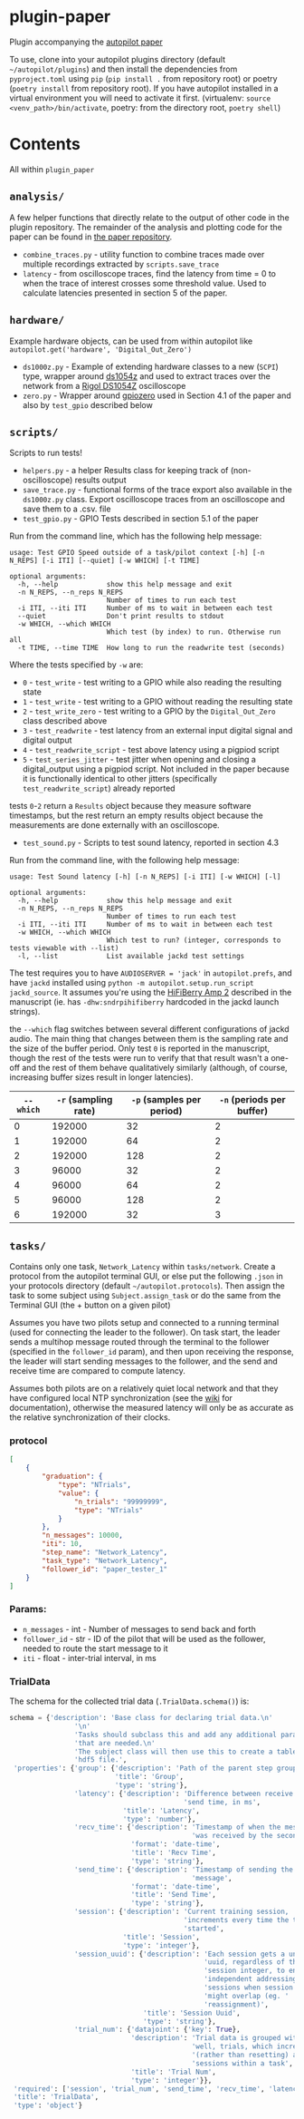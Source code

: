 # plugin-paper

Plugin accompanying the [autopilot paper](https://github.com/auto-pi-lot/autopilot)

To use, clone into your autopilot plugins directory (default `~/autopilot/plugins`) and then install
the dependencies from `pyproject.toml` using `pip` (`pip install .` from repository root) or poetry
(`poetry install` from repository root). If you have autopilot installed in a virtual environment you will need to activate
it first. (virtualenv: `source <venv_path>/bin/activate`, poetry: from the directory root, `poetry shell`)

# Contents

All within `plugin_paper`

## `analysis/`

A few helper functions that directly relate to the output of other code in the plugin repository.
The remainder of the analysis and plotting code for the paper can be found in [the paper repository](https://github.com/auto-pi-lot/autopilot-paper/tree/master/code).

* `combine_traces.py` - utility function to combine traces made over multiple recordings extracted by `scripts.save_trace`
* `latency` - from oscilloscope traces, find the latency from time = 0 to when the trace of interest crosses some threshold value.
  Used to calculate latencies presented in section 5 of the paper. 

## `hardware/`

Example hardware objects, can be used from within autopilot like `autopilot.get('hardware', 'Digital_Out_Zero')`

* `ds1000z.py` - Example of extending hardware classes to a new (`SCPI`) type, wrapper around [ds1054z](https://github.com/pklaus/ds1054z)
  and used to extract traces over the network from a [Rigol DS1054Z](wiki.auto-pi-lot.com/index.php/Rigol_DS1054Z) oscilloscope
* `zero.py` - Wrapper around [gpiozero](https://gpiozero.readthedocs.io/en/stable/) used in Section 4.1 of the paper and
  also by `test_gpio` described below

## `scripts/`

Scripts to run tests!

* `helpers.py` - a helper Results class for keeping track of (non-oscilloscope) results output
* `save_trace.py` - functional forms of the trace export also available in the `ds1000z.py` class. Export oscilloscope traces
  from an oscilloscope and save them to a .csv. file
* `test_gpio.py` - GPIO Tests described in section 5.1 of the paper

Run from the command line, which has the following help message:

```
usage: Test GPIO Speed outside of a task/pilot context [-h] [-n N_REPS] [-i ITI] [--quiet] [-w WHICH] [-t TIME]

optional arguments:
  -h, --help            show this help message and exit
  -n N_REPS, --n_reps N_REPS
                        Number of times to run each test
  -i ITI, --iti ITI     Number of ms to wait in between each test
  --quiet               Don't print results to stdout
  -w WHICH, --which WHICH
                        Which test (by index) to run. Otherwise run all
  -t TIME, --time TIME  How long to run the readwrite test (seconds)
```

Where the tests specified by `-w` are:

* `0` - `test_write` - test writing to a GPIO while also reading the resulting state
* `1` - `test_write` - test writing to a GPIO without reading the resulting state
* `2` - `test_write_zero` - test writing to a GPIO by the `Digital_Out_Zero` class described above
* `3` - `test_readwrite` - test latency from an external input digital signal and digital output
* `4` - `test_readwrite_script` - test above latency using a pigpiod script
* `5` - `test_series_jitter` - test jitter when opening and closing a digital_output using a pigpiod script. Not included
  in the paper because it is functionally identical to other jitters (specifically `test_readwrite_script`) already reported

tests `0`-`2` return a `Results` object because they measure software timestamps, but the rest return
an empty results object because the measurements are done externally with an oscilloscope.

* `test_sound.py` - Scripts to test sound latency, reported in section 4.3

Run from the command line, with the following help message:

```
usage: Test Sound latency [-h] [-n N_REPS] [-i ITI] [-w WHICH] [-l]

optional arguments:
  -h, --help            show this help message and exit
  -n N_REPS, --n_reps N_REPS
                        Number of times to run each test
  -i ITI, --iti ITI     Number of ms to wait in between each test
  -w WHICH, --which WHICH
                        Which test to run? (integer, corresponds to tests viewable with --list)
  -l, --list            List available jackd test settings
```

The test requires you to have `AUDIOSERVER = 'jack'` in `autopilot.prefs`, and have `jackd` installed
using `python -m autopilot.setup.run_script jackd_source`. It assumes you're using the [HiFiBerry Amp 2](wiki.auto-pi-lot.com/index.php/HiFiBerry_Amp2) 
described in the manuscript (ie. has `-dhw:sndrpihifiberry` hardcoded in the jackd launch strings).

the `--which` flag switches between several different configurations of jackd audio. The main thing that
changes between them is the sampling rate and the size of the buffer period. Only test `0` is reported in the 
manuscript, though the rest of the tests were run to verify that that result wasn't a one-off and the rest of them
behave qualitatively similarly (although, of course, increasing buffer sizes result in longer latencies).


| `--which` | `-r` (sampling rate) | `-p` (samples per period) | `-n` (periods per buffer) |
|-----------|----------------------|---------------------------|---------------------------|
| 0         | 192000 | 32 | 2 |
| 1         | 192000 | 64 | 2 |
| 2         | 192000 | 128 | 2 |
| 3         | 96000 | 32 | 2 |
| 4         | 96000 | 64 | 2 |
| 5         | 96000 | 128 | 2 |
| 6         | 192000 | 32 | 3 |

## `tasks/`

Contains only one task, `Network_Latency` within `tasks/network`. Create a protocol from the autopilot
terminal GUI, or else put the following `.json` in your protocols directory (default `~/autopilot.protocols`).
Then assign the task to some subject using `Subject.assign_task` or do the same from the Terminal GUI (the + button on a given pilot)

Assumes you have two pilots setup and connected to a running terminal (used for connecting the leader to the follower).
On task start, the leader sends a multihop message routed through the terminal to the follower (specified in the `follower_id` param),
and then upon receiving the response, the leader will start sending messages to the follower, and the send and receive time are
compared to compute latency.

Assumes both pilots are on a relatively quiet local network and that they have configured local NTP synchronization
(see the [wiki](https://wiki.auto-pi-lot.com/index.php/NTP) for documentation), otherwise the measured latency
will only be as accurate as the relative synchronization of their clocks.

### protocol

```json
[
    {
        "graduation": {
            "type": "NTrials",
            "value": {
                "n_trials": "99999999",
                "type": "NTrials"
            }
        },
        "n_messages": 10000,
        "iti": 10,
        "step_name": "Network_Latency",
        "task_type": "Network_Latency",
        "follower_id": "paper_tester_1"
    }
]
```

### Params:

* `n_messages` - int - Number of messages to send back and forth
* `follower_id` - str - ID of the pilot that will be used as the follower, needed to route the start message to it
* `iti` - float - inter-trial interval, in ms

### TrialData

The schema for the collected trial data (`.TrialData.schema()`) is:

```python
schema = {'description': 'Base class for declaring trial data.\n'
                '\n'
                'Tasks should subclass this and add any additional parameters '
                'that are needed.\n'
                'The subject class will then use this to create a table in the '
                'hdf5 file.',
 'properties': {'group': {'description': 'Path of the parent step group',
                          'title': 'Group',
                          'type': 'string'},
                'latency': {'description': 'Difference between receive and '
                                           'send time, in ms',
                            'title': 'Latency',
                            'type': 'number'},
                'recv_time': {'description': 'Timestamp of when the message '
                                             'was received by the second pi',
                              'format': 'date-time',
                              'title': 'Recv Time',
                              'type': 'string'},
                'send_time': {'description': 'Timestamp of sending the initial '
                                             'message',
                              'format': 'date-time',
                              'title': 'Send Time',
                              'type': 'string'},
                'session': {'description': 'Current training session, '
                                           'increments every time the task is '
                                           'started',
                            'title': 'Session',
                            'type': 'integer'},
                'session_uuid': {'description': 'Each session gets a unique '
                                                'uuid, regardless of the '
                                                'session integer, to enable '
                                                'independent addressing of '
                                                'sessions when session numbers '
                                                'might overlap (eg. '
                                                'reassignment)',
                                 'title': 'Session Uuid',
                                 'type': 'string'},
                'trial_num': {'datajoint': {'key': True},
                              'description': 'Trial data is grouped within, '
                                             'well, trials, which increase '
                                             '(rather than resetting) across '
                                             'sessions within a task',
                              'title': 'Trial Num',
                              'type': 'integer'}},
 'required': ['session', 'trial_num', 'send_time', 'recv_time', 'latency'],
 'title': 'TrialData',
 'type': 'object'}
```







